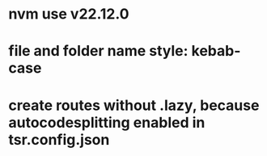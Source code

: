 # nvm use v22.12.0

# file and folder name style: kebab-case

# create routes without .lazy, because autocodesplitting enabled in tsr.config.json
